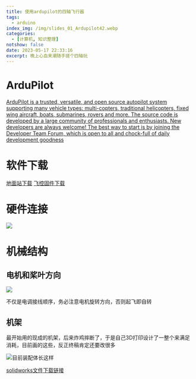 ```yaml
---
title: 使用ardupilot的四轴飞行器
tags:
  - arduino
index_img: /img/slides_01_Ardupilot42.webp
categories:
  - [计算机, 知识整理]
notshow: false
date: 2023-05-17 22:33:16
excerpt: 晚上心血来潮随手搓个四轴玩
---
```

# ArduPilot
[ArduPilot is a trusted, versatile, and open source autopilot system supporting many vehicle types: multi-copters, traditional helicopters, fixed wing aircraft, boats, submarines, rovers and more. The source code is developed by a large community of professionals and enthusiasts. New developers are always welcome! The best way to start is by joining the Developer Team Forum, which is open to all and chock-full of daily development goodness](https://ardupilot.org/)

# 软件下载
[地面站下载](https://cr.triority.cn/f/J0PsK/MP1.3.28.msi)
[飞控固件下载](https://cr.triority.cn/f/p5KIk/ardupilot.rar)

# 硬件连接
![](20190107165026890.jpg)

# 机械结构
## 电机和桨叶方向
![](f9e979ae8c0ee89fe689f15214c04bd.jpg)

不仅是电调接线顺序，务必注意电机旋转方向，否则起飞即自转

## 机架
最开始用的现成的机架，后来炸鸡摔断了，于是自己3D打印设计了一整个来满足消耗，目前画的这些，反正终稿肯定还要改很多

![目前装配体长这样](QQ截图20230605143807.png)

[solidworks文件下载链接](apm2.8机架.rar)

